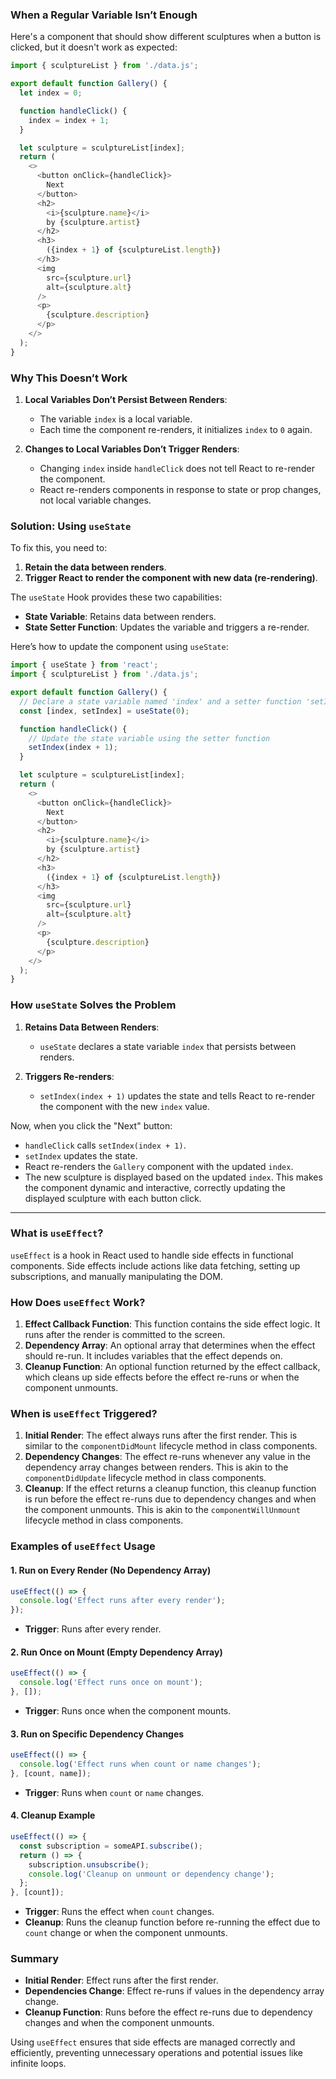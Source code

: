 ### When a Regular Variable Isn’t Enough

Here's a component that should show different sculptures when a button is clicked, but it doesn't work as expected:

```javascript
import { sculptureList } from './data.js';

export default function Gallery() {
  let index = 0;

  function handleClick() {
    index = index + 1;
  }

  let sculpture = sculptureList[index];
  return (
    <>
      <button onClick={handleClick}>
        Next
      </button>
      <h2>
        <i>{sculpture.name}</i> 
        by {sculpture.artist}
      </h2>
      <h3>  
        ({index + 1} of {sculptureList.length})
      </h3>
      <img 
        src={sculpture.url} 
        alt={sculpture.alt}
      />
      <p>
        {sculpture.description}
      </p>
    </>
  );
}
```

### Why This Doesn’t Work

1. **Local Variables Don’t Persist Between Renders**:
   - The variable `index` is a local variable.
   - Each time the component re-renders, it initializes `index` to `0` again.
   
2. **Changes to Local Variables Don’t Trigger Renders**:
   - Changing `index` inside `handleClick` does not tell React to re-render the component.
   - React re-renders components in response to state or prop changes, not local variable changes.

### Solution: Using `useState`

To fix this, you need to:
1. **Retain the data between renders**.
2. **Trigger React to render the component with new data (re-rendering)**.

The `useState` Hook provides these two capabilities:

- **State Variable**: Retains data between renders.
- **State Setter Function**: Updates the variable and triggers a re-render.

Here’s how to update the component using `useState`:

```javascript
import { useState } from 'react';
import { sculptureList } from './data.js';

export default function Gallery() {
  // Declare a state variable named 'index' and a setter function 'setIndex'
  const [index, setIndex] = useState(0);

  function handleClick() {
    // Update the state variable using the setter function
    setIndex(index + 1);
  }

  let sculpture = sculptureList[index];
  return (
    <>
      <button onClick={handleClick}>
        Next
      </button>
      <h2>
        <i>{sculpture.name}</i> 
        by {sculpture.artist}
      </h2>
      <h3>  
        ({index + 1} of {sculptureList.length})
      </h3>
      <img 
        src={sculpture.url} 
        alt={sculpture.alt}
      />
      <p>
        {sculpture.description}
      </p>
    </>
  );
}
```

### How `useState` Solves the Problem

1. **Retains Data Between Renders**:
   - `useState` declares a state variable `index` that persists between renders.
   
2. **Triggers Re-renders**:
   - `setIndex(index + 1)` updates the state and tells React to re-render the component with the new `index` value.

Now, when you click the "Next" button:
- `handleClick` calls `setIndex(index + 1)`.
- `setIndex` updates the state.
- React re-renders the `Gallery` component with the updated `index`.
- The new sculpture is displayed based on the updated `index`. 
This makes the component dynamic and interactive, correctly updating the displayed sculpture with each button click.
----

### What is `useEffect`?

`useEffect` is a hook in React used to handle side effects in functional components. Side effects include actions like data fetching, setting up subscriptions, and manually manipulating the DOM.

### How Does `useEffect` Work?

1. **Effect Callback Function**: This function contains the side effect logic. It runs after the render is committed to the screen.
2. **Dependency Array**: An optional array that determines when the effect should re-run. It includes variables that the effect depends on.
3. **Cleanup Function**: An optional function returned by the effect callback, which cleans up side effects before the effect re-runs or when the component unmounts.

### When is `useEffect` Triggered?

1. **Initial Render**: The effect always runs after the first render. This is similar to the `componentDidMount` lifecycle method in class components.
2. **Dependency Changes**: The effect re-runs whenever any value in the dependency array changes between renders. This is akin to the `componentDidUpdate` lifecycle method in class components.
3. **Cleanup**: If the effect returns a cleanup function, this cleanup function is run before the effect re-runs due to dependency changes and when the component unmounts. This is akin to the `componentWillUnmount` lifecycle method in class components.

### Examples of `useEffect` Usage

#### 1. Run on Every Render (No Dependency Array)

```javascript
useEffect(() => {
  console.log('Effect runs after every render');
});
```
- **Trigger**: Runs after every render.

#### 2. Run Once on Mount (Empty Dependency Array)

```javascript
useEffect(() => {
  console.log('Effect runs once on mount');
}, []);
```
- **Trigger**: Runs once when the component mounts.

#### 3. Run on Specific Dependency Changes

```javascript
useEffect(() => {
  console.log('Effect runs when count or name changes');
}, [count, name]);
```
- **Trigger**: Runs when `count` or `name` changes.

#### 4. Cleanup Example

```javascript
useEffect(() => {
  const subscription = someAPI.subscribe();
  return () => {
    subscription.unsubscribe();
    console.log('Cleanup on unmount or dependency change');
  };
}, [count]);
```
- **Trigger**: Runs the effect when `count` changes.
- **Cleanup**: Runs the cleanup function before re-running the effect due to `count` change or when the component unmounts.

### Summary

- **Initial Render**: Effect runs after the first render.
- **Dependencies Change**: Effect re-runs if values in the dependency array change.
- **Cleanup Function**: Runs before the effect re-runs due to dependency changes and when the component unmounts.

Using `useEffect` ensures that side effects are managed correctly and efficiently, preventing unnecessary operations and potential issues like infinite loops.
